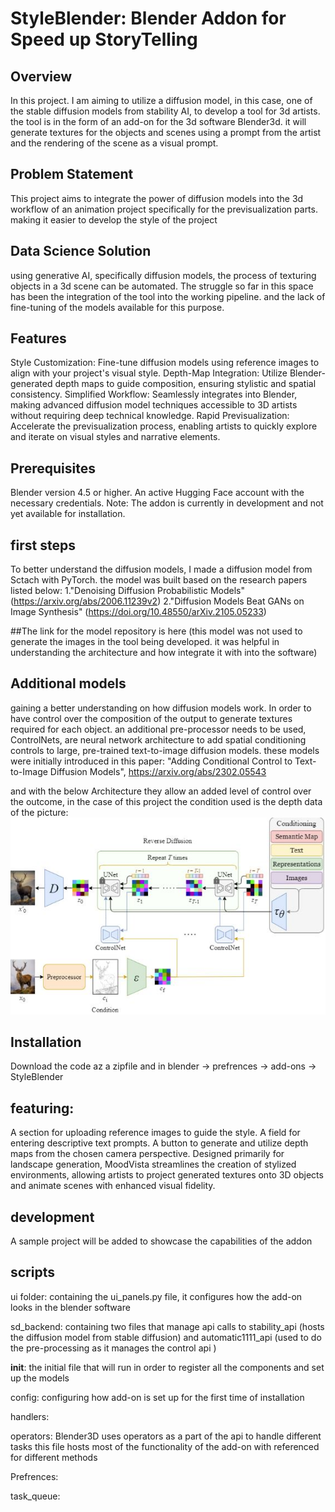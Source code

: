 # StyleBlender: Blender Addon for Speed up StoryTelling


## Overview
In this project. I am aiming to utilize a diffusion model, in this case, one of the stable diffusion models from stability AI, to develop a tool for 3d artists. the tool is in the form of an add-on for the 3d software Blender3d. it will generate textures for the objects and scenes using a prompt from the artist and the rendering of the scene as a visual prompt.

## Problem Statement
This project aims to integrate the power of diffusion models into the 3d workflow of an animation project specifically for the previsualization parts. making it easier to develop the style of the project 

## Data Science Solution  
using generative AI, specifically diffusion models, the process of texturing objects in a 3d scene can be automated. The struggle so far in this space has been the integration of the tool into the working pipeline. and the lack of fine-tuning of the models available for this purpose.

## Features
Style Customization: Fine-tune diffusion models using reference images to align with your project's visual style.
Depth-Map Integration: Utilize Blender-generated depth maps to guide composition, ensuring stylistic and spatial consistency.
Simplified Workflow: Seamlessly integrates into Blender, making advanced diffusion model techniques accessible to 3D artists without requiring deep technical knowledge.
Rapid Previsualization: Accelerate the previsualization process, enabling artists to quickly explore and iterate on visual styles and narrative elements.


## Prerequisites
Blender version 4.5 or higher.
An active Hugging Face account with the necessary credentials.
Note: The addon is currently in development and not yet available for installation.

## first steps
To better understand the diffusion models, I made a diffusion model from Sctach with PyTorch. the model was built based on the research papers listed below:
1."Denoising Diffusion Probabilistic Models" (https://arxiv.org/abs/2006.11239v2)
2."Diffusion Models Beat GANs on Image Synthesis" (https://doi.org/10.48550/arXiv.2105.05233)

##The link for the model repository is here (this model was not used to generate the images in the tool being developed. it was helpful in understanding the architecture and how integrate it with into the software)

## Additional models
gaining a better understanding on how diffusion models work. In order to have control over the composition of the output to generate textures required for each object. an additional pre-processor needs to be used, ControlNets, are neural network architecture to add spatial conditioning controls to large, pre-trained text-to-image diffusion models. these models were initially introduced in this paper:
 "Adding Conditional Control to Text-to-Image Diffusion Models", https://arxiv.org/abs/2302.05543

and with the below Architecture they allow an added level of control over the outcome, in the case of this project the condition used is the depth data of the picture:
![alt text](Controlnet.JPG)


## Installation
Download the code az a zipfile and in blender -> prefrences -> add-ons -> StyleBlender
 
 
## featuring:

A section for uploading reference images to guide the style.
A field for entering descriptive text prompts.
A button to generate and utilize depth maps from the chosen camera perspective.
Designed primarily for landscape generation, MoodVista streamlines the creation of stylized environments, allowing artists to project generated textures onto 3D objects and animate scenes with enhanced visual fidelity.

## development 
A sample project will be added to showcase the capabilities of the addon 


## scripts
ui folder: containing the ui_panels.py file, it configures how the add-on looks in the blender software

sd_backend: containing two files that manage api calls to stability_api (hosts the diffusion model from stable diffusion) and automatic1111_api (used to do the pre-processing as it manages the control api )

__init__: the initial file that will run in order to register all the components and set up the models

config: configuring how add-on is set up for the first time of installation

handlers:

operators: Blender3D uses operators as a part of the api to handle different tasks this file hosts most of the functionality of the add-on with referenced for different methods 

Prefrences:

task_queue:






